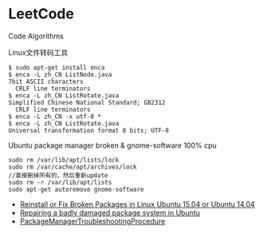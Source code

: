 # LeetCode
Code Algorithms



Linux文件转码工具
```
$ sudo apt-get install enca
$ enca -L zh_CN ListNode.java 
7bit ASCII characters
  CRLF line terminators
$ enca -L zh_CN ListRotate.java 
Simplified Chinese National Standard; GB2312
  CRLF line terminators
$ enca -L zh_CN -x utf-8 *
$ enca -L zh_CN ListRotate.java 
Universal transformation format 8 bits; UTF-8

```

Ubuntu package manager broken & gnome-software 100% cpu

```
sudo rm /var/lib/apt/lists/lock
sudo rm /var/cache/apt/archives/lock
//直接删掉所有的，然后重新update
sudo rm -r /var/lib/apt/lists
sudo apt-get autoremove gnome-software
```

 - [Reinstall or Fix Broken Packages in Linux Ubuntu 15.04 or Ubuntu 14.04](http://sourcedigit.com/16797-reinstall-or-fix-broken-packages-in-linux-ubuntu-15-04-or-ubuntu-14-04/)
 - [Repairing a badly damaged package system in Ubuntu](http://mergy.org/2013/03/repairing-a-badly-damaged-package-system-in-ubuntu/)
 - [PackageManagerTroubleshootingProcedure](https://help.ubuntu.com/community/PackageManagerTroubleshootingProcedure)